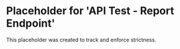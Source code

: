 ﻿# Placeholder for 'API Test - Report Endpoint'
This placeholder was created to track and enforce strictness.
